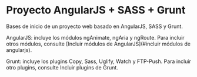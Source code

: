 # Proyecto AngularJS + SASS + Grunt
Bases de inicio de un proyecto web basado en AngularJS, SASS y Grunt.

AngularJS: incluye los módulos ngAnimate, ngAria y ngRoute. Para incluir otros módulos, consulte [Incluir módulos de AngularJS](#incluir módulos de angularjs).

Grunt: incluye los plugins Copy, Sass, Uglify, Watch y FTP-Push. Para incluir otro plugins, consulte Incluir plugins de Grunt.

